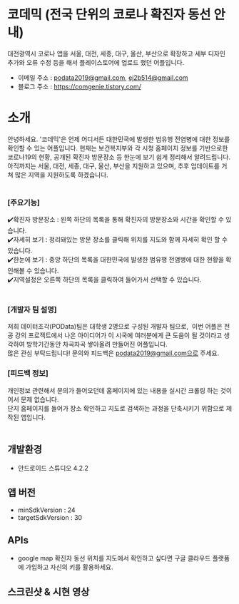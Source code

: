 # 코데믹 (전국 단위의 코로나 확진자 동선 안내)
대전광역시 코로나 앱을 서울, 대전, 세종, 대구, 울산, 부산으로 확장하고 세부 디자인 추가와 오류 수정 등을 해서 플레이스토어에 업로드 했던 어플입니다. <br />
- 이메일 주소 : podata2019@gmail.com, ej2b514@gmail.com <br />
- 블로그 주소 : https://comgenie.tistory.com/ <br />

# 소개 <br>
안녕하세요. '코데믹'은 언제 어디서든 대한민국에 발생한 범유행 전염병에 대한 정보를 확인할 수 있는 어플입니다.
현재는 보건복지부와 각 시청 홈페이지 정보를 기반으로한 코로나19의 현황, 공개된 확진자 방문장소 등 한눈에 보기 쉽게 정리해서 알려드립니다.
아직까지는 서울, 대전, 세종, 대구, 울산, 부산을 지원하고 있으며, 추후 업데이트를 거쳐 많은 지역을 지원하도록 하겠습니다.  <br><br> 

### [주요기능]  <br>
✔️확진자 방문장소 : 왼쪽 하단의 목록을 통해 확진자의 방문장소와 시간을 확인할 수 있습니다. <br>
✔️자세히 보기 : 정리돼있는 방문 장소를 클릭해 위치를 지도와 함께 자세히 확인 할 수 있습니다. <br>
✔️한눈에 보기 : 중앙 하단의 목록을 대한민국에 발생한 범유행 전염병에 대한 현황을 확인해볼 수 있습니다. <br>
✔️지역설정은 오른쪽 하단의 목록을 클릭하여 들어가서 선택할 수 있습니다.  <br><br>

### [개발자 팀 설명]   <br>
저희 데이터조각(POData)팀은 대학생 2명으로 구성된 개발자 팀으로,  이번 어플은 전공 강의 프로젝트에서 나온 아이디어가 이 시국에 여러분에게 큰 도움이 될 것이라고 
생각하여 방학기간동안 차곡차곡 쌓아올려 만들어진 어플입니다. <br>
많은 관심 부탁드립니다!
문의와 피드백은 podata2019@gmail.com으로 주세요. <br>

### [피드백 정보] <br>
개인정보 관련해서 문의가 들어오던데 홈페이지에 있는 내용을 실시간 크롤링 하는 것이어서 문제 없습니다. <br>
단지 홈페이지를 들어가 장소 확인하고 지도로 검색하는 과정을 단축시키기 위함으로 제작된 앱입니다. <br><br>


## 개발환경 <br />
- 안드로이드 스튜디오 4.2.2 <br />

## 앱 버전<br />
- minSdkVersion : 24
- targetSdkVersion : 30 <br />

## APIs <br />
- google map 
  확진자 동선 위치를 지도에서 확인하고 싶다면 구글 클라우드 플랫폼에 가입하고 자신의 키를 활용하세요. <br />
  
## 스크린샷 & 시현 영상 <br />


